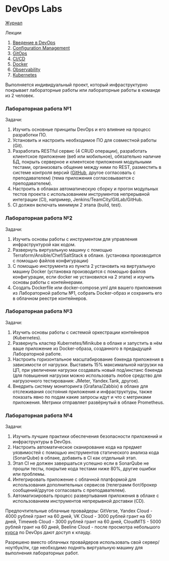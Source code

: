 # DevOps Labs

[Журнал](https://docs.google.com/spreadsheets/d/19ClmK5Sxn-TAOMrRw356Xb5xBzwsKvMsavIu7vPpCQY/)

Лекции
1. [Введение в DevOps](./lection/Introduction%20in%20DevOps.pdf)
2. [Configuration Management](./lection/Configuration%20Management.pdf)
3. [GitOps](./lection/GitOps.pdf)
4. [CI/CD](./lection/CI-CD.pdf)
5. [Docker](./lection/Docker.pdf)
6. [Observability](./lection/Observability.pdf)
7. [Kubernetes](./lection/Kubernetes.pdf)

Выполняется индивидуальный проект, который инфраструктурно покрывает лабораторные работы или лабораторные работы в команде из 2 человек.

### Лабораторная работа №1
Задачи:
1. Изучить основные принципы DevOps и его влияние на процесс разработки ПО.
2. Установить и настроить необходимое ПО для совместной работы (Git).
3. Разработать RESTful сервис (4 CRUD операции), разработать клиентское приложение (веб или мобильное), обязательно наличие БД, покрыть серверное и клиентское приложения модульными тестами, организовать общение между ними по REST, разместить в системе контроля версий ([GitHub](https://github.com), другое согласовать с преподавателем) (тема приложения согласовывается с преподавателем).
4. Настроить в облаках автоматическую сборку и прогон модульных тестов проекта с использованием инструментов непрерывной интеграции (CI), например, Jenkins/TeamCity/GitLab/GitHub.
5. CI должен включать минимум 2 этапа (build, test).

### Лабораторная работа №2
Задачи:
1. Изучить основы работы с инструментом для управления инфраструктурой как кодом.
2. Развернуть виртуальную машину с помощью Terraform/Ansible/Chef/SaltStack в облаке. (установка производится с помощью файлов конфигурации)
3. С помощью инструмента из пункта 2 установить на виртуальную машину Docker (установка производится с помощью файлов конфигурации, если docker не установился на 2 этапе) и изучить основы работы с контейнерами.
4. Создать Dockerfile или docker-compose.yml для вашего приложения из Лабораторной работы №1, собрать Docker-образ и сохранить его в облачном реестре контейнеров.

### Лабораторная работа №3
Задачи:
1. Изучить основы работы с системой оркестрации контейнеров (Kubernetes).
2. Развернуть кластер Kubernetes/Minikube в облаке и запустить в нём ваше приложение из Docker-образа, созданного в предыдущей Лабораторной работе.
3. Настроить горизонтальное масштабирование бэкенда приложения в зависимости от нагрузки. Выставить 15% максимальной нагрузки на ЦП, при увеличении нагрузки создавать новый под/инстанс бэкенда (для повышения нагрузки можно использовать любое средство для нагрузочного тестирования: JMeter, Yandex.Tank, другое).
4. Внедрить систему мониторинга (Grafana/Zabbix) в облаке для отслеживания состояния приложения и инфраструктуры, также показать явно по подам какие запросы идут и что с метриками приложения. Метрики отправляет развёрнутый в облаке Prometheus.

### Лабораторная работа №4
Задачи:
1. Изучить лучшие практики обеспечения безопасности приложений и инфраструктуры в DevOps.
2. Настроить автоматическое сканирование кода на предмет уязвимостей с помощью инструментов статического анализа кода (SonarQube) в облаке, добавить в CI как отдельный этап.
3. Этап CI не должен завершаться успешно если в SonarQube не прошли тесты, покрытие кода тестами ниже 80%, другие ошибки или проблемы.
4. Интегрировать приложение с облачной платформой для использования дополнительных сервисов (телеграмм бот/брокер сообщений/другое согласовать с преподавателем).
5. Автоматизировать процесс развертывания приложения в облаке с использованием инструментов непрерывной доставки (CD).

Предпочтительные облачные провайдеры: GitVerse, Yandex Cloud - 4000 рублей грант на 60 дней, VK Cloud - 3000 рублей грант на 60 дней, Timeweb Cloud - 3000 рублей грант на 60 дней, CloudMTS - 5000 рублей грант на 60 дней, Beeline Cloud - после просмотра небольшого [курса](https://cloud.beeline.ru/devopscloud/) по DevOps дают доступ к клауду.

Разрешено вместо облачных провайдеров использовать свой сервер/ноутбук/пк, где необходимо поднять виртуальную машину для выполнения лабораторных работ.